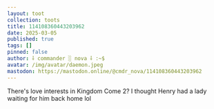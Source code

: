 ```yaml
---
layout: toot
collection: toots
title: 114108360443203962
date: 2025-03-05
published: true
tags: []
pinned: false
author: ⸸ commander ░ nova ⸸ :~$
avatar: /img/avatar/daemon.jpeg
mastodon: https://mastodon.online/@cmdr_nova/114108360443203962
---
```


There's love interests in Kingdom Come 2? I thought Henry had a lady waiting for him back home lol
